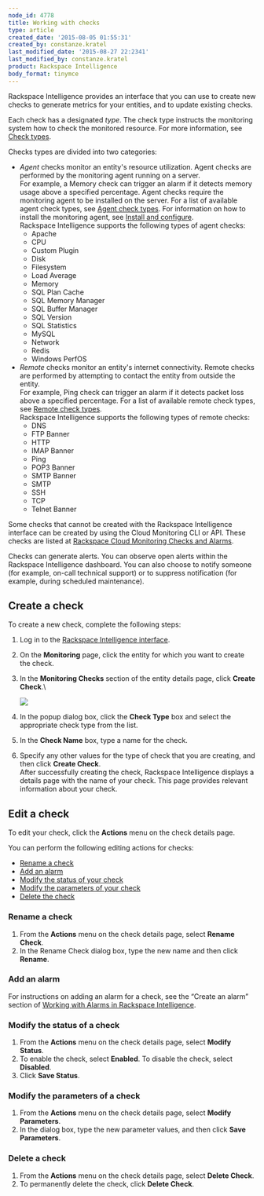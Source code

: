 ```yaml
---
node_id: 4778
title: Working with checks
type: article
created_date: '2015-08-05 01:55:31'
created_by: constanze.kratel
last_modified_date: '2015-08-27 22:2341'
last_modified_by: constanze.kratel
product: Rackspace Intelligence
body_format: tinymce
---
```


Rackspace Intelligence provides an interface that you can use to create
new checks to generate metrics for your entities, and to update existing
checks.

Each check has a designated *type*. The check type instructs the
monitoring system how to check the monitored resource. For more
information, see [Check
types](http://ttp://docs.rackspace.com/cm/api/v1.0/cm-devguide/content/service-check-types.html.).

Checks types are divided into two categories:

-   *Agent* checks monitor an entity's resource utilization. Agent
    checks are performed by the monitoring agent running on a server.\
     For example, a Memory check can trigger an alarm if it detects
    memory usage above a specified percentage. Agent checks require the
    monitoring agent to be installed on the server. For a list of
    available agent check types, see [Agent check
    types](http://docs.rackspace.com/cm/api/v1.0/cm-devguide/content/appendix-check-types-agent.html).
    For information on how to install the monitoring agent, see [Install
    and
    configure](http://docs.rackspace.com/cm/api/v1.0/cm-devguide/content/install-configure.html).\
     Rackspace Intelligence supports the following types of agent
    checks:
    -   Apache
    -   CPU
    -   Custom Plugin
    -   Disk
    -   Filesystem
    -   Load Average
    -   Memory
    -   SQL Plan Cache
    -   SQL Memory Manager
    -   SQL Buffer Manager
    -   SQL Version
    -   SQL Statistics
    -   MySQL
    -   Network
    -   Redis
    -   Windows PerfOS
-   *Remote* checks monitor an entity's internet connectivity. Remote
    checks are performed by attempting to contact the entity from
    outside the entity.\
     For example, Ping check can trigger an alarm if it detects packet
    loss above a specified percentage. For a list of available remote
    check types, see [Remote check
    types](http://docs.rackspace.com/cm/api/v1.0/cm-devguide/content/appendix-check-types-remote.html).\
     Rackspace Intelligence supports the following types of remote
    checks:
    -   DNS
    -   FTP Banner
    -   HTTP
    -   IMAP Banner
    -   Ping
    -   POP3 Banner
    -   SMTP Banner
    -   SMTP
    -   SSH
    -   TCP
    -   Telnet Banner

Some checks that cannot be created with the Rackspace Intelligence
interface can be created by using the Cloud Monitoring CLI or API. These
checks are listed at [Rackspace Cloud Monitoring Checks and
Alarms](/knowledge_center/article/rackspace-cloud-monitoring-checks-and-alarms).

Checks can generate alerts. You can observe open alerts within the
Rackspace Intelligence dashboard. You can also choose to notify someone
(for example, on-call technical support) or to suppress notification
(for example, during scheduled maintenance).

Create a check
--------------

To create a new check, complete the following steps:

1.  Log in to the [Rackspace Intelligence
    interface](http://intelligence.rackspace.com).
2.  On the **Monitoring** page, click the entity for which you want to
    create the check.
3.  In the **Monitoring Checks** section of the entity details page,
    click **Create Check**.\

    ![](/knowledge_center/sites/default/files/field/image/intelligence-checks-create-check.png)
4.  In the popup dialog box, click the **Check Type** box and select the
    appropriate check type from the list.
5.  In the **Check Name** box, type a name for the check.
6.  Specify any other values for the type of check that you are
    creating, and then click **Create Check**.\
     After successfully creating the check, Rackspace Intelligence
    displays a details page with the name of your check. This page
    provides relevant information about your check.

Edit a check
------------

To edit your check, click the **Actions** menu on the check details
page.

You can perform the following editing actions for checks:

-   [Rename a check](#renaming)
-   [Add an alarm](#addingalarm)
-   [Modify the status of your check](#modify)
-   [Modify the parameters of your check](#modifyparams)
-   [Delete the check](#deleting)

### Rename a check

1.  From the **Actions** menu on the check details page, select **Rename
    Check**.
2.  In the Rename Check dialog box, type the new name and then
    click **Rename**.

### Add an alarm

For instructions on adding an alarm for a check, see the &ldquo;Create an
alarm&rdquo; section of [Working with Alarms in Rackspace
Intelligence](/knowledge_center/article/working-with-alarms).

### Modify the status of a check

1.  From the **Actions** menu on the check details page, select **Modify
    Status**.
2.  To enable the check, select **Enabled**. To disable the check,
    select **Disabled**.
3.  Click **Save Status**.

### Modify the parameters of a check

1.  From the **Actions** menu on the check details page, select **Modify
    Parameters**.
2.  In the dialog box, type the new parameter values, and then
    click **Save Parameters**.

### Delete a check

1.  From the **Actions** menu on the check details page, select **Delete
    Check**.
2.  To permanently delete the check, click **Delete Check**.


